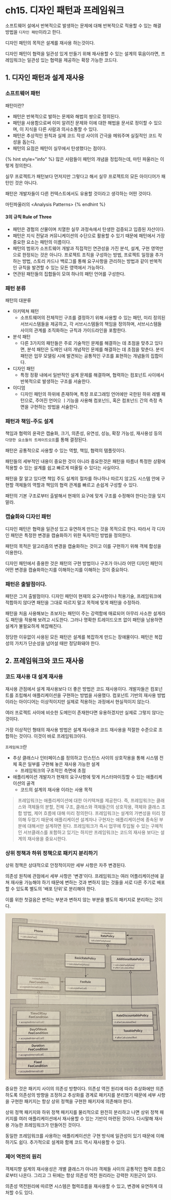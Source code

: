 # ch15. 디자인 패턴과 프레임워크

소프트웨어 설에서 반복적으로 발생하는 문제에 대해 반복적으로 적용할 수 있는 해결 방법을 `디자인 패턴`이라고 한다.

디자인 패턴의 목적은 설계를 재사용 하는것이다.

디자인 패턴이 협력을 일관성 있게 만들기 위해 재사용할 수 있는 설계의 묶음이라면, 프레임워크는 일관성 있는 협력을 제공하는 확장 가능한 코드다.

## 1. 디자인 패턴과 설계 재사용

### 소프트웨어 패턴

패턴이란?

* 패턴은 반복적으로 발하는 문제와 해법의 쌍으로 정의된다.
* 패턴을 사용함으로써 이미 알려진 문제와 이에 대한 해법을 문서로 정이할 수 있으며, 이 지식을 다른 사람과 의사소통할 수 있다.
* 패턴은 추상적인 원칙과 실제 코드 작성 사이의 간극을 메워주며 실질적인 코드 작성을 돕는다.
* 패턴의 요점은 패턴이 실무에서 탄생했다는 점이다.

{% hint style="info" %}
많은 사람들이 패턴의 개념을 정립하는데, 마틴 파울러는 이렇게 정의한다.

실무 프로젝트가 패턴보다 먼저지만 그렇다고 해서 실무 프로젝트의 모든 아이디어가 패턴인 것은 아니다.

패턴은 개발자들이 다른 컨텍스트에서도 유용할 것이라고 생각하는 어떤 것이다.

마틴파울러의 \<Analysis Patterns>
{% endhint %}

#### 3의 규칙  Rule of Three

* 패턴은 경험의 산물이며 치열한 실무 과정속에서 탄생한 검증되고 입증된 자산이다.
* 패턴은 지식 전달과 커뮤니케이션의 수단으로 활용할 수 있기 때문에 패턴에서 가장 중요한 요소는 패턴의 이름이다.
* 패턴의 범위가 소프트웨어 개발과 직접적인 연관성을 가진 분석, 설계, 구현 영역만으로 한정되는 것은 아니다. 프로젝트 조직을 구성하는 방법, 프로젝트 일정을 추가하는 방법, 스토리 카드나 백로그를 통해 요구사항을 관리하는 방법과 같이 반복적인 규칙을 발견할 수 있는 모든 영역에서 가능하다.
* 연관된 패턴들의 집합들이 모여 하나의 패턴 언어를 구성한다.

### 패턴 분류

패턴의 대분류

* 아키텍쳐 패턴
  * 소프트웨어의 전체적인 구조를 결정하기 위해 사용할 수 있는 패턴, 미리 정의된 서브시스템들을 제공하고, 각 서브시스템들의 책임을 정의하며, 서브시스템들 사이의 관계를 조직화하는 규칙과 가이드라인을 포함한다.
* 분석 패턴
  * 다른 3가지의 패턴들은 주로 기술적인 문제를 해결하는 데 초점을 맞추고 있다면, 분석 패턴은 도메인 내의 개념적인 문제를 해결하는 데 초점을 맞춘다. 분석패턴은 업무 모델링 시에 발견되는 공통적인 구조를 표현하는 개념들의 집합이다.
* 디자인 패턴
  * 특정 정황 내에서 일반적인 설계 문제를 해결하며, 협력하는 컴포넌트 사이에서 반복적으로 발생하는 구조를 서술한다.
* 이디엄
  * 디자인 패턴의 하위에 존재하며, 특정 프로그래밍 언어에만 국한된 하위 레벨 패턴으로, 주어진 언어으 ㅣ기능을 사용해 컴포넌드, 혹은 컴포넌드 간의 측정 측면을 구현하는 방법을 서술한다.

### 패턴과 책임-주도 설계

책임과 협력의 윤곽은 캡슐화, 크기, 의존성, 유연성, 성능, 확장 가능성, 재사용성 등의 `다양한 요소들의 트레이트오프`를 통해 결정된다.

패턴은 공통적으로 사용할 수 있는 역할, 책임, 협력의 탬플릿이다.

패턴들의 세부적인 내용이 중요한 것이 아니라 중요한것은 패턴을 따름녀 특정한 상황에 적용할 수 있는 설계를 쉽고 빠르게 떠올릴 수 있다는 사실이다.

패턴을 잘 알고 있다면 책임 주도 설계의 절차를 하나하나 따르지 않고도 시스템 안에 구현할 객체들의 역할과 책임의 협력 관계를 빠르고 손쉽게 구성할 수 있다.

패턴의 기본 구조로부터 출발해서 현재의 요구에 맞게 구조를 수정해야 한다는것을 잊지말라.

### 캡슐화와 디자인 패턴

디자인 패턴은 협력을 일관성 있고 유연하게 만드는 것을 목적으로 한다. 따라서 각 디자인 패턴은 특정한 변경을 캡슐화하기 위한 독자적인 방법을 정의한다.

패턴의 목적은 알고리즘의 변경을 캡슐화하는 것이고 이를 구현하기 위해 객체 합성을 이용한다.

디자인 패턴에서 중용한 것은 패턴의 구현 방법이나 구조가 아니라 어떤 디자인 패턴이 어떤 변경을 캡슐화하는지를 이해하는지를 이해하는 것이 중요하다.

### 패턴은 출발점이다.

패턴은 그저 출발점이다. 디자인 패턴이 현재의 요구사항이나 적용기술, 프레임워크에 적합하지 않다면 패턴을 그대로 따르지 말고 목적에 맞게 패턴을 수정하라.

패턴을 처음 사용해보는 초보자는 패턴이 주는 강력함에 매료되어 아무리 사소한 설게라도 패턴을 적용해 보려고 시도한다. 그러나 명확한 트레이드오프 없이 패턴을 남용하면 설계가 불필요하게 복잡해진다.

정당한 이유없이 사용된 모든 패턴은 설계를 복잡하게 만드는 장애물이다. 패턴은 복잡성의 가치가 단순성을 넘어설 때만 정당화돼야 한다.

## 2. 프레임워크와 코드 재사용

### 코드 재사용 대 설계 재사용

재사용 관점에서 설계 재사용보다 더 좋은 방법은 코드 재사용이다. 개발자들은 컴포넌트를 조립해서 애플리케이션을 구현하는 방법을 사용했다. 컴포넌트 기반의 재사용 방법이라는 아이디어는 이상적이지만 실제로 적용하는 과정에서 현실적이지 않는다.

여러 프로젝트 사이에 비슷한 도메인이 존재한다면 유용하겠지만 실제로 그렇지 않다는 것이다.

가장 이상적인 형태의 재사용 방법은 설계 재사용과 코드 재사용을 적절한 수준으로 조합하는 것이다. 이것이 바로 프레임워크이다.

`프레임워크`란

* 추상 클래스나 인터페이스를 정의하고 인스턴스 사이의 상호작용을 통해 시스템 전체 혹은 일부를 구현해 놓은 재사용 가능한 설계
  * 프레임워크의 구조적인 측면에 초점
* 애플리케이션 개발자가 현재의 요구사항에 맞게 커스터마이징할 수 있는 애플리케이션의 골격
  * 코드의 설계의 재사용 이라는 사용 목적



> 프레임워크는 애플리케이션에 대한 아키텍쳐를 제공한다. 즉, 프레임워크는 클래스와 객체들의 분할, 전체 구조, 클래스와 객체들간의 상호작용, 객체와 클래스 조합 방법, 제어 흐름에 대해 미리 정의한다. 프레임워크는 설계의 가변성을 미리 정의해 두었기 때문에 애플리케이션 설계자나 구현자는 애플리케이션에 종속된 부분에 대해서만 설계하면 된다. 프레임워크가 즉시 업무에 투입될 수 있는 구체적인 서브클래스를 포함하고 있기는 하지만 프레임워크는 코드의 재사용 보다는 설계의 재사용을 중요시한다.

### 상위 정책과 하위 정책으로 패키지 분리하기

상위 정책은 상대적으로 안정적이지만 세부 사항은 자주 변경된다.

의존성 원칙에 관점에서 세부 사항은 '변경'이다. 프레임워크는 여러 어플리케이션에 걸쳐 재사용 가능해야 하기 때문에 변하는 것과 변하지 않는 것들을 서로 다른 주기로 배포할 수 있도록 별도의 '배포 단위'로 분리해야 한다.

이를 위한 첫걸음은 변하는 부분과 변하지 않는 부분을 별도의 패키지로 분리하는 것이다.

![상위 정책과 하위 정책을 별도의 패키지로 분리](<../../.gitbook/assets/image (34).png>)

중요한 것은 패키지 사이의 의존성 방향이다. 의존성 역전 원리에 따라 추상화에만 의존하도록 의존성의 방향을 조정하고 추상화를 경계로 패키지를 분리했기 때문에 세부 사항을 구현한 패키지는 항상 상위 정책을 구현한 패키지에 의존해야 한다.

상위 정책 패키지와 하위 정책 패키지를 물리적으로 완전히 분리하고 나면 상위 정책 패키지를 여러 애플리케이션에서 재사용할 수 있는 기반이 마련된 것이다. 다시말해 재사용 가능한 프레임워크가 만들어진 것이다.

동일한 프레임워크를 사용하는 애플리케이션은 구현 방식에 일관성이 있기 때문에 이해하기도 쉽다. 추가적으로 설계와 함께 코드 역시 재사용할 수 있다.

### 제어 역전의 원리

객체지향 설계의 재사용성은 개별 클래스가 아니라 객체들 사이의 공통적인 협력 흐름으로부터 나온다. 그리고 그 뒤에는 항상 의존성 역전 원리라는 강력한 지원군이 있다.

의존성 역전원리에 따르면 시스템은 협력흐름을 재사용할 수 있고, 변경에 유연하게 대처할 수도 있다.

